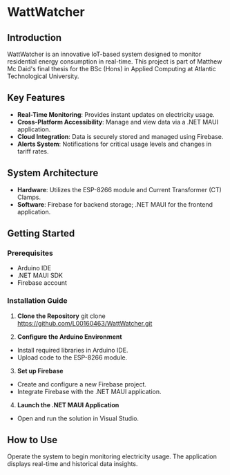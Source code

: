 # WattWatcher

## Introduction
WattWatcher is an innovative IoT-based system designed to monitor residential energy consumption in real-time. This project is part of Matthew Mc Daid's final thesis for the BSc (Hons) in Applied Computing at Atlantic Technological University.

## Key Features
- **Real-Time Monitoring**: Provides instant updates on electricity usage.
- **Cross-Platform Accessibility**: Manage and view data via a .NET MAUI application.
- **Cloud Integration**: Data is securely stored and managed using Firebase.
- **Alerts System**: Notifications for critical usage levels and changes in tariff rates.

## System Architecture
- **Hardware**: Utilizes the ESP-8266 module and Current Transformer (CT) Clamps.
- **Software**: Firebase for backend storage; .NET MAUI for the frontend application.

## Getting Started
### Prerequisites
- Arduino IDE
- .NET MAUI SDK
- Firebase account

### Installation Guide
1. **Clone the Repository**
git clone https://github.com/L00160463/WattWatcher.git

2. **Configure the Arduino Environment**
- Install required libraries in Arduino IDE.
- Upload code to the ESP-8266 module.
3. **Set up Firebase**
- Create and configure a new Firebase project.
- Integrate Firebase with the .NET MAUI application.
4. **Launch the .NET MAUI Application**
- Open and run the solution in Visual Studio.

## How to Use
Operate the system to begin monitoring electricity usage. The application displays real-time and historical data insights.

